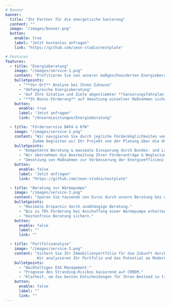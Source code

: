 ```yaml
---
# Banner
banner:
  title: "Ihr Partner für die energetische Sanierung"
  content: ""
  image: "/images/banner.png"
  button:
    enable: true
    label: "Jetzt kostenlos anfragen"
    link: "https://github.com/zeon-studio/nextplate"

# Features
features:
  - title: "Energieberatung"
    image: "/images/service-1.png"
    content: "Profitieren Sie von unserer maßgeschneiderten Energieberatung, um Ihre Immobilie energetisch zu analysieren und Energie- sowie Kosteneinsparung durch eine erhöhte Energieeffizienz zu realisieren."
    bulletpoints:
      - "**Vor-Ort** Analyse bei Ihnen Zuhause"
      - "Umfangreiche Energieberatung"
      - "Auf Ihre Sitation und Ziele abgestimmter **Sanierungsfahrplan**"
      - "**5% Bonus-Förderung** auf Umsetzung einzelner Maßnahmen sichern"
    button:
      enable: true
      label: "Jetzt anfragen"
      link: "/UnsereLeistungen/Energieberatung"

  - title: "Förderservice BAFA & KfW"
    image: "/images/service-2.png"
    content: "Wir navigieren Sie durch jegliche Fördermöglichkeiten von BAFA oder KfW und sichern Ihnen die höchst mögliche Förderung für Ihr Projekt.
            Zudem begleiten wir Ihr Projekt von der Planung über die Umsetzung bis zur Fertigstellung und Übergabe."
    bulletpoints:
      - "Kompetente Beratung & maximale Einsparung durch Bundes- und Landes-Förderprogramme"
      - "Wir übernehmen die Bearbeitung Ihrer Förderanträge & Begleitung Ihres Vorhabens."
      - "Umsetzung von Maßnahmen zur Verbesserung der Energieeffizienz."
    button:
      enable: false
      label: "Jetzt anfragen"
      link: "https://github.com/zeon-studio/nextplate"

  - title: "Beratung zur Wärmepumpe"
    image: "/images/service-3.png"
    content: "Sparen Sie tausende von Euros durch unsere Beratung bei der Auswahl Ihrer Wärmepumpe."
    bulletpoints:
      - "Maximale Ersparnis durch unabhängige Beratung."
      - "Bis zu 70% Förderung bei Anschaffung einer Wärmepumpe erhalten."
      - "Kostenfreie Beratung sichern."
    button:
      enable: false
      label: ""
      link: ""

  - title: "Portfolioanalyse"
    image: "/images/service-3.png"
    content: "Sichern Sie Ihr Immobilienportfolio für die Zukunft durch unseren Service ab. 
              Wir analysieren Ihr Portfolio und das Potential an Modernisierungsmaßnahmen hinsichtlich wirtschaftlicher und ökologischer Gesichtspunkte."
    bulletpoints:
      - "Nachhaltiges ESG Management."
      - "Prognose des Stranding-Risikos basierend auf CRREM."
      - "Klarheit, um die besten Entscheidungen für Ihren Bestand zu treffen."
    button:
      enable: false
      label: ""
      link: ""
---
```

